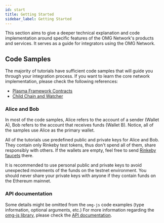 ```yaml
---
id: start
title: Getting Started
sidebar_label: Getting Started
---
```


This section aims to give a deeper technical explanation and code implementation around specific features of the OMG Network's products and services. It serves as a guide for integrators using the OMG Network.

## Code Samples

The majority of tutorials have sufficient code samples that will guide you through your integration process. If you want to learn the core network implementation, please check the following references:
- [Plasma Framework Contracts](https://github.com/omgnetwork/plasma-contracts)  
- [Child Chain and Watcher](https://github.com/omgnetwork/elixir-omg) 

### Alice and Bob

In most of the code samples, Alice refers to the account of a sender (Wallet A), Bob refers to the account that receives funds (Wallet B). Notice, all of the samples use Alice as the primary wallet. 

All of the tutorials use predefined public and private keys for Alice and Bob. They contain only Rinkeby test tokens, thus don't spend all of them, share responsibly with others. If the wallets are empty, feel free to send [Rinkeby faucets](https://faucet.rinkeby.io) there. 

It is recommended to use personal public and private keys to avoid unexpected movements of the funds on the testnet environment. You should never share your private keys with anyone if they contain funds on the Ethereum mainnet.

### API documentation

Some details might be omitted from the `omg-js` code examples (type information, optional arguments, etc.) For more information regarding the [omg-js library](https://github.com/omgnetwork/omg-js), please check the [API documentation](https://docs.omg.network/omg-js).
